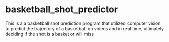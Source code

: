 # basketball_shot_predictor
This is a a basketball shot prediction program that utilized computer vision to predict the trajectory of a basketball on videos and in real time, ultimately deciding if the shot is a basket or will miss
